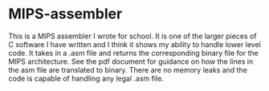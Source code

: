 # MIPS-assembler
This is a MIPS assembler I wrote for school. It is one of the larger pieces of C software I have written and I think it shows my ability to handle lower level code. It takes in a .asm file and returns the corresponding binary file for the MIPS architecture. See the pdf document for guidance on how the lines in the asm file are translated to binary. There are no memory leaks and the code is capable of handling any legal .asm file.
